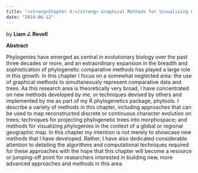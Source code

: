 ```yaml
---
title: "<strong>Chapter 4:</strong> Graphical Methods for Visualizing Comparative Data on Phylogenies"
date: "2014-06-12"
---
```


by **Liam J. Revell**

**Abstract**

Phylogenies have emerged as central in evolutionary biology over the past three decades or more, and an extraordinary expansion in the breadth and sophistication of phylogenetic comparative methods has played a large role in this growth. In this chapter I focus on a somewhat neglected area: the use of graphical methods to simultaneously represent comparative data and trees. As this research area is theoretically very broad, I have concentrated on new methods developed by me, or techniques devised by others and implemented by me as part of my R phylogenetics package, phytools. I describe a variety of methods in this chapter, including approaches that can be used to map reconstructed discrete or continuous character evolution on trees; techniques for projecting phylogenetic trees into morphospace; and methods for visualizing phylogenies in the context of a global or regional geographic map. In this chapter my intention is not merely to showcase new methods that I have developed. Rather, I have also dedicated considerable attention to detailing the algorithms and computational techniques required for these approaches with the hope that this chapter will become a resource or jumping-off point for researchers interested in building new, more advanced approaches and methods in this area.
